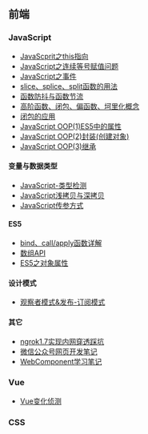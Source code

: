 ## 前端

### JavaScript

- [JavaScprit之this指向](./前端/JavaScript/JavaScript之this指向.md)
- [JavaScript之连续等号赋值问题](./前端/JavaScript/JavaScript之连续等号赋值问题.md)
- [JavaScript之事件](./前端/JavaScript/JavaScript之事件.md)
- [slice、splice、split函数的用法](./前端/JavaScript/img/slice、splice、split.jpg)
- [函数防抖与函数节流](./前端/JavaScript/函数防抖与函数节流.md)
- [高阶函数、闭包、偏函数、坷里化概念](./前端/JavaScript/高阶函数、闭包、偏函数、坷里化概念.md)
- [闭包的应用](./前端/JavaScript/闭包.md)
- [JavaScript OOP(1)ES5中的属性](./前端/JavaScript/JavaScript%20OOP(1)ES5中的属性.md)
- [JavaScript OOP(2)封装(创建对象)](./前端/JavaScript/JavaScript%20OOP(2)封装(创建对象).md)
- [JavaScript OOP(3)继承](./前端/JavaScript/JavaScript%20OOP(3)继承.md)

#### 变量与数据类型

- [JavaScript-类型检测](./前端/JavaScript/JavaScript-检测类型.md)
- [JavaScript浅拷贝与深拷贝](./前端/JavaScript/JavaScript浅拷贝与深拷贝.md)
- [JavaScript传参方式](./前端/JavaScript/JavaScript传参方式.md)

#### ES5

- [bind、call/apply函数详解](./前端/JavaScript/ES5%20bind()、call()、apply()函数详解.md)
- [数组API](./前端/JavaScript/ES5中的数组API.md)
- [ES5之对象属性](./前端/JavaScript/JavaScript%20OOP(1)ES5中的属性.md)

#### 设计模式

- [观察者模式&发布-订阅模式](./前端/设计模式/观察者模式/观察者模式&发布订阅模式.md)

#### 其它

- [ngrok1.7实现内网穿透踩坑](./前端/其它/ngrok1.7实现内网穿透踩坑.md)
- [微信公众号网页开发笔记](./前端/其它/微信公众号网页开发手记.md)
- [WebComponent学习笔记](./前端/HTML/Web%20Component学习笔记.md)

### Vue

- [Vue变化侦测](./前端/Framework/Vue/Vue变化侦测/Vue变化侦测.md)

### CSS

